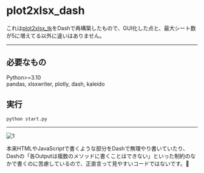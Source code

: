 # plot2xlsx_dash

これは[plot2xlsx_tk](https://github.com/zbwtk/plot2xlsx_tk)をDashで再構築したもので、GUI化した点と、最大シート数が5に増えてる以外に違いはありません。
***

## 必要なもの
Python>=3.10  
pandas, xlsxwriter, plotly, dash, kaleido

## 実行
```
python start.py
```

***

![1](https://user-images.githubusercontent.com/126104168/221553747-91ad4e5f-f2f3-442f-af94-4454e88778b3.png)


本来HTMLやJavaScriptで書くような部分をDashで無理やり書いていたり、Dashの「各Outputは複数のメソッドに書くことはできない」といった制約のなかで書くのに苦慮しているので、正直言って見やすいコードではないです。🥺
